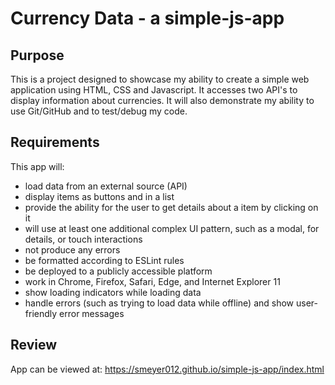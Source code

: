 # Currency Data - a simple-js-app

## Purpose

This is a project designed to showcase my ability to create a simple web application using HTML, CSS and Javascript. It accesses two API's to display information about currencies. It will also demonstrate my ability to use Git/GitHub and to test/debug my code.

## Requirements

This app will:
- load data from an external source (API)
- display items as buttons and in a list
- provide the ability for the user to get details about a item by clicking on it
- will use at least one additional complex UI pattern, such as a modal, for details, or touch interactions
- not produce any errors
- be formatted according to ESLint rules
- be deployed to a publicly accessible platform
- work in Chrome, Firefox, Safari, Edge, and Internet Explorer 11
- show loading indicators while loading data
- handle errors (such as trying to load data while offline) and show user-friendly error messages

## Review

App can be viewed at: https://smeyer012.github.io/simple-js-app/index.html
